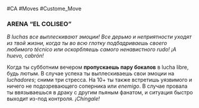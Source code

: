 #CA #Moves #Custome_Move

### ARENA “EL COLISEO”
*В luchas все выплескивают эмоции! Все дерьмо и неприятности уходят из твой жизни, когда ты во всю глотку подбадриваешь своего любимого técnico или оскорбляешь самого ненавистного rudo! ¡A huevo, cabrón!*

Когда ты субботним вечером **пропускаешь пару бокалов** в lucha libre, будь лютым. В случае успеха ты выплескиваешь свои эмоции на *luchadores*; сними три стресса. На 10+ ты также встретишь уязвимого и ничего не подозревающего соперника или *enemigo*. В случае провала ты ввязываешься в драку с другим пьяным фанатом, и ситуация быстро выходит из-под контроля. *¡Chíngale!*